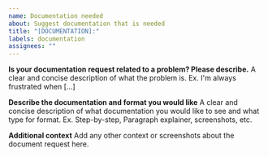 ```yaml
---
name: Documentation needed
about: Suggest documentation that is needed
title: "[DOCUMENTATION]:"
labels: documentation
assignees: ""
---
```


**Is your documentation request related to a problem? Please describe.**
A clear and concise description of what the problem is. Ex. I'm always frustrated when [...]

**Describe the documentation and format you would like**
A clear and concise description of what documentation you would like to see and what type for format.
Ex. Step-by-step, Paragraph explainer, screenshots, etc.

**Additional context**
Add any other context or screenshots about the document request here.
